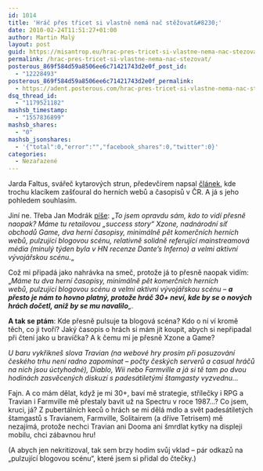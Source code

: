 ```yaml
---
id: 1014
title: 'Hráč přes třicet si vlastně nemá nač stěžovat&#8230;'
date: 2010-02-24T11:51:27+01:00
author: Martin Malý
layout: post
guid: https://misantrop.eu/hrac-pres-tricet-si-vlastne-nema-nac-stezovat/
permalink: /hrac-pres-tricet-si-vlastne-nema-nac-stezovat/
posterous_869f584d59a8506ee6c71421743d2e0f_post_id:
  - "12228493"
posterous_869f584d59a8506ee6c71421743d2e0f_permalink:
  - https://adent.posterous.com/hrac-pres-tricet-si-vlastne-nema-nac-stezovat
dsq_thread_id:
  - "1179521182"
mashsb_timestamp:
  - "1557836899"
mashsb_shares:
  - "0"
mashsb_jsonshares:
  - '{"total":0,"error":"","facebook_shares":0,"twitter":0}'
categories:
  - Nezařazené
---
```

Jarda Faltus, sv&aacute;řeč kytarov&yacute;ch strun, předevč&iacute;rem napsal [čl&aacute;nek](https://jaroslavf.posterous.com/bobby-kotick-a-jack-thompson-ve-pri), kde trochu klac&iacute;kem za&scaron;ťoural do hern&iacute;ch webů a časopisů v ČR. A j&aacute; s jeho pohledem souhlas&iacute;m.

Jin&iacute; ne. Třeba Jan Modr&aacute;k [p&iacute;&scaron;e](https://modrak.cz/index.php?lang=cz&action=komentar&id=906&modul=news): &#8222;<span class="text"><em>To jsem opravdu s&aacute;m, kdo to vid&iacute; přesně naopak? M&aacute;me tu retailovou &#8222;success story&#8220; Xzone, nadn&aacute;rodn&iacute; s&iacute;ť obchodů Game, dva hern&iacute; časopisy, minim&aacute;lně pět komerčn&iacute;ch hern&iacute;ch webů,&nbsp;pulzuj&iacute;c&iacute; blogovou sc&eacute;nu, relativně solidně referuj&iacute;c&iacute; mainstreamov&aacute; m&eacute;dia (minul&yacute; t&yacute;den byla v HN recenze Dante&#8217;s Inferno) a&nbsp;velmi aktivn&iacute; v&yacute;voj&aacute;řskou sc&eacute;nu.</em>&#8222;</span>

<span class="text">Což mi připad&aacute; jako nahr&aacute;vka na smeč, protože j&aacute; to přesně naopak vid&iacute;m: &#8222;</span><span class="text"><em>M&aacute;me tu dva hern&iacute; časopisy, minim&aacute;lně pět komerčn&iacute;ch hern&iacute;ch webů,&nbsp;pulzuj&iacute;c&iacute; blogovou sc&eacute;nu a&nbsp;velmi aktivn&iacute; v&yacute;voj&aacute;řskou sc&eacute;nu &#8211; <strong>a přesto je n&aacute;m to hovno platn&yacute;, protože hr&aacute;č 30+ nev&iacute;, kde by se o nov&yacute;ch hr&aacute;ch dočetl, aniž by se mu navalilo</strong>&#8222;.</em></span>

<span class="text"><strong>A tak se pt&aacute;m</strong>: Kde přesně pulsuje ta blogov&aacute; sc&eacute;na? Kdo o n&iacute; v&iacute; kromě těch, co ji tvoř&iacute;? Jak&yacute; časopis o hr&aacute;ch si m&aacute;m j&iacute;t koupit, abych si nepřipadal při čten&iacute; jako u brav&iacute;čka? A k čemu mi je přesně Xzone a Game? <br /></span>

_<span class="text">U baru vykřikne&scaron; slova Travian (na&nbsp;webov&eacute; hry pros&iacute;m při posuzov&aacute;n&iacute; česk&eacute;ho trhu nen&iacute; radno zapom&iacute;nat &#8211;&nbsp;počty&nbsp;česk&yacute;ch serverů a casual hr&aacute;čů na nich&nbsp;jsou &uacute;ctyhodn&eacute;), Diablo, Wii&nbsp;nebo Farmville&nbsp;a j&aacute; si tě tam po dvou hodin&aacute;ch zasvěcen&yacute;ch diskuz&iacute; s pades&aacute;tilet&yacute;mi &scaron;tamgasty vyzvednu&#8230;</span>_

<span class="text">Fajn</span>. A co m&aacute;m dělat, když je mi 30+, bav&iacute; mě strategie, stř&iacute;lečky i RPG a Travian i Farmville mě přestaly bavit už na Spectru v roce 1987&#8230;? Co jsem, kruci, j&aacute;? Z pubert&aacute;ln&iacute;ch keců o hr&aacute;ch se mi děl&aacute; mdlo a svět pades&aacute;tilet&yacute;ch &scaron;tamgastů s Travianem, Farmville, Solitairem (a dř&iacute;ve Tetrisem) mě nezaj&iacute;m&aacute;, protože nechci Travian ani Dooma ani &scaron;mrdlat kytky na displeji mobilu, chci z&aacute;bavnou hru!

(A abych jen nekritizoval, tak sem brzy hod&iacute;m svůj vklad &#8211; p&aacute;r odkazů na &#8222;pulzuj&iacute;c&iacute; blogovou sc&eacute;nu&#8220;, kter&eacute; jsem si přidal do čtečky.)